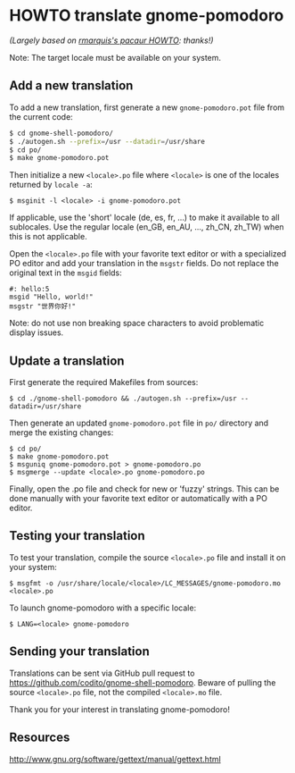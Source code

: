 # HOWTO translate gnome-pomodoro
*(Largely based on [rmarquis's pacaur HOWTO](https://github.com/rmarquis/pacaur/blob/master/po/HOWTO): thanks!)*

Note:   The target locale must be available on your system.

## Add a new translation

To add a new translation, first generate a new `gnome-pomodoro.pot` file from the current code:

```bash
$ cd gnome-shell-pomodoro/
$ ./autogen.sh --prefix=/usr --datadir=/usr/share
$ cd po/
$ make gnome-pomodoro.pot
```

Then initialize a new `<locale>.po` file where `<locale>` is one of the locales returned by `locale -a`:

    $ msginit -l <locale> -i gnome-pomodoro.pot

If applicable, use the 'short' locale (de, es, fr, ...) to make it available to all sublocales. Use the regular locale (en_GB, en_AU, ..., zh_CN, zh_TW) when this is not applicable.

Open the `<locale>.po` file with your favorite text editor or with a specialized PO editor and add your translation in the `msgstr` fields. Do not replace the original text in the `msgid` fields:

```pot
#: hello:5
msgid "Hello, world!"
msgstr "世界你好!"
```

Note: do not use non breaking space characters to avoid problematic display issues.

## Update a translation

First generate the required Makefiles from sources:

    $ cd ./gnome-shell-pomodoro && ./autogen.sh --prefix=/usr --datadir=/usr/share

Then generate an updated `gnome-pomodoro.pot` file in `po/` directory and merge
the existing changes:
```shell
$ cd po/
$ make gnome-pomodoro.pot 
$ msguniq gnome-pomodoro.pot > gnome-pomodoro.po 
$ msgmerge --update <locale>.po gnome-pomodoro.po 
```

Finally, open the <locale>.po file and check for new or 'fuzzy' strings. This can be done manually with your favorite text editor or automatically with a PO editor.

## Testing your translation

To test your translation, compile the source `<locale>.po` file and install it on
your system:

    $ msgfmt -o /usr/share/locale/<locale>/LC_MESSAGES/gnome-pomodoro.mo <locale>.po

To launch gnome-pomodoro with a specific locale:

    $ LANG=<locale> gnome-pomodoro

## Sending your translation

Translations can be sent via GitHub pull request to <https://github.com/codito/gnome-shell-pomodoro>.
Beware of pulling the source `<locale>.po` file, not the compiled `<locale>.mo` file.

Thank you for your interest in translating gnome-pomodoro!

## Resources

<http://www.gnu.org/software/gettext/manual/gettext.html>
